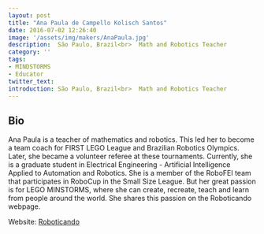 ```yaml
---
layout: post
title: "Ana Paula de Campello Kolisch Santos"
date: 2016-07-02 12:26:40
image: '/assets/img/makers/AnaPaula.jpg'
description:  São Paulo, Brazil<br>  Math and Robotics Teacher
category: ''
tags:
- MINDSTORMS
- Educator
twitter_text:
introduction: São Paulo, Brazil<br>  Math and Robotics Teacher
---
```




## Bio


Ana Paula is a teacher of mathematics and robotics. This led her to become a team coach for FIRST LEGO League and Brazilian Robotics Olympics. Later, she became a volunteer referee at these tournaments. Currently, she is a graduate student in Electrical Engineering - Artificial Intelligence Applied to Automation and Robotics. She is a member of the RoboFEI team that participates in RoboCup in the Small Size League. But her great passion is for LEGO MINSTORMS, where she can create, recreate, teach and learn from people around the world. She shares this passion on the Roboticando webpage.

Website: [Roboticando](https://www.facebook.com/roboticando/)
